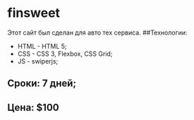 # finsweet
Этот сайт был сделан для авто тех сервиса. 
##Технологии: 
* HTML - HTML 5; 
* CSS - CSS 3, Flexbox, CSS Grid; 
* JS - swiperjs; 
## Сроки: 7 дней; 
## Цена: $100
